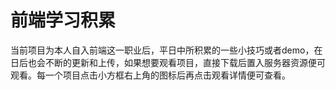 # 前端学习积累

当前项目为本人自入前端这一职业后，平日中所积累的一些小技巧或者demo，在日后也会不断的更新和上传，如果想要观看项目，直接下载后置入服务器资源便可观看。每一个项目点击小方框右上角的图标后再点击观看详情便可查看。